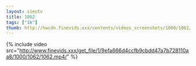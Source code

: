 ```yaml
--- 
layout: sieutv
title: 1062
tags: ["1k"]
thumb: http://hwcdn.finevids.xxx/contents/videos_screenshots/1000/1062/preview.mp4.jpg
---
```

{% include video src="http://www.finevids.xxx/get_file/1/9efa666d4ccfb9cbdd47a7b728110aa8/1000/1062/1062.mp4/" %} 
